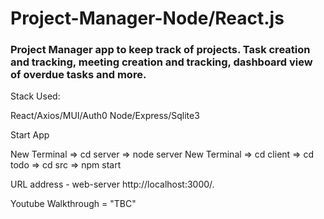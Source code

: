 # Project-Manager-Node/React.js

### Project Manager app to keep track of projects. Task creation and tracking, meeting creation and tracking, dashboard view of overdue tasks and more. 

Stack Used:

React/Axios/MUI/Auth0
Node/Express/Sqlite3

Start App

New Terminal => cd server => node server
New Terminal => cd client => cd todo => cd src => npm start

URL address - web-server http://localhost:3000/. 

Youtube Walkthrough = "TBC"
